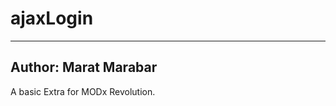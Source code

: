 # ajaxLogin

--------------------
Author: Marat Marabar 
--------------------

A basic Extra for MODx Revolution. 